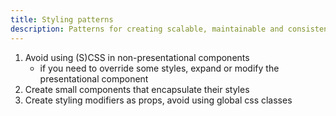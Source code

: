 ```yaml
---
title: Styling patterns
description: Patterns for creating scalable, maintainable and consistent architecture
---
```


1. Avoid using (S)CSS in non-presentational components
    - if you need to override some styles, expand or modify the presentational component
2. Create small components that encapsulate their styles
3. Create styling modifiers as props, avoid using global css classes
